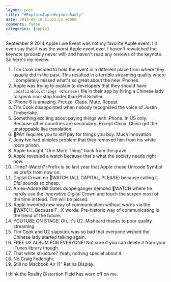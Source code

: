 ```yaml
---
layout: post
title: "#ExplainAppleKeynoteBadly"
date: 2014-09-10 11:03:53 +0900
comments: false
categories: [apple]
---
```

September 9 2014 Apple Live Event was not my favorite Apple event. I'll even say that it was the _worst_ Apple event ever. I haven't rewatched the keynote (probably never will) and haven't read any reviews of the keynote. So here's my review.

<!--more-->

1. Tim Cook decided to hold the event in a different place from where they usually did in the past. This resulted in a terrible streaming quality where I completely missed what's so great about the new iPhones.
2. Apple was trying to explain to developers that they should have `Localizable.strings (Chinese)` file in their app by hiring a Chinese lady to speak non-stop louder than Phil Schiller.
3. iPhone 6 is amazing. Freeze. Claps. Mute.  Repeat.
4. Tim Cook disappointed when nobody recognized the voice of Justin Timberlake.
4. Something exciting about paying things with iPhone. In US only. Because other countries are secondary. Except China. China got the unstoppable live translation.
5. PAY requires you to _still_ pay for things you buy. Much innovation.
4. Jony Ive had pimples problem that they removed him from his white room prison.
6. Apple brought "One More Thing" back from the grave.
7. Apple revealed a watch because that's what the society needs right now.
8. iTime? iWatch? iPrefix is so last year that Apple chose Unicode Symbol as prefix from now on.
7. Digital Crown on WATCH (ALL CAPITAL, PLEASE) because calling it _Dial_ sounds so cheap.
8. An ex-Adobe Bill Gates doppelgänger demoed WATCH where he hardly use the _innovative_ Digital Crown and touch the screen most of the time instead. Tim will be pissed.
9. Apple invented new way of communication without words via the WATCH. Because F__K words. Pre-historic way of communicating is the trend of the future.
10. YOUTUBE ON STAGE! Oh, it's U2. Misheard thanks to poor quality streaming.
11. Tim Cook and U2 slapstick was so bad that everyone wished the Chinese lady started talking again.
10. FREE U2 ALBUM FOR EVERYONE! Not sure if you can delete it from your iTunes library though.
11. That white structure? Yeah, nothing special about it.
12. No Craig Federighi. 
12. Still no Macbook Air 11" Retina Display.

I think the Reality Distortion Field has worn off on me.
